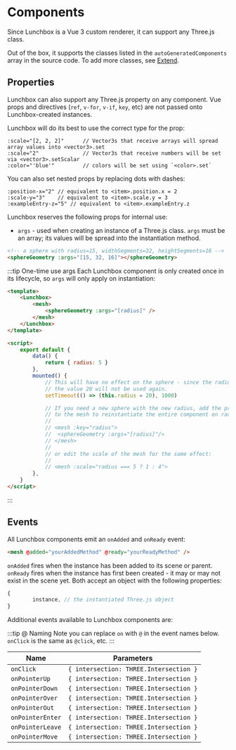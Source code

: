 # Components

Since Lunchbox is a Vue 3 custom renderer, it can support any Three.js class.

Out of the box, it supports the classes listed in the `autoGeneratedComponents` array in the source code. To add more classes, see [Extend](/components/extend/).

## Properties

Lunchbox can also support any Three.js property on any component. Vue props and directives (`ref`, `v-for`, `v-if`, `key`, etc) are not passed onto Lunchbox-created instances.

Lunchbox will do its best to use the correct type for the prop:

```
:scale="[2, 2, 2]"      // Vector3s that receive arrays will spread array values into <vector3>.set
:scale="2"              // Vector3s that receive numbers will be set via <vector3>.setScalar
:color="'blue'"         // colors will be set using `<color>.set`
```

You can also set nested props by replacing dots with dashes:

```
:position-x="2" // equivalent to <item>.position.x = 2
:scale-y="3"    // equivalent to <item>.scale.y = 3
:exampleEntry-z="5" // equivalent to <item>.exampleEntry.z
```

Lunchbox reserves the following props for internal use:

-   `args` - used when creating an instance of a Three.js class. `args` must be an array; its values will be spread into the instantiation method.

```html
<!-- a sphere with radius=15, widthSegments=32, heightSegments=16 -->
<sphereGeometry :args="[15, 32, 16]"></sphereGeometry>
```

:::tip One-time use args
Each Lunchbox component is only created once in its lifecycle, so `args` will only apply on instantiation:

```html
<template>
    <Lunchbox>
        <mesh>
            <sphereGeometry :args="[radius]" />
        </mesh>
    </Lunchbox>
</template>

<script>
    export default {
        data() {
            return { radius: 5 }
        },
        mounted() {
            // This will have no effect on the sphere - since the radius is 5 at instantiation,
            // the value 20 will not be used again.
            setTimeout(() => (this.radius = 20), 1000)

            // If you need a new sphere with the new radius, add the prop `:key="radius"`
            // to the mesh to reinstantiate the entire component on radius change:
            //
            // <mesh :key="radius">
            //  <sphereGeometry :args="[radius]"/>
            // </mesh>
            //
            // or edit the scale of the mesh for the same effect:
            //
            // <mesh :scale="radius === 5 ? 1 : 4">
        },
    }
</script>
```

:::

## Events

All Lunchbox components emit an `onAdded` and `onReady` event:

```html
<mesh @added="yourAddedMethod" @ready="yourReadyMethod" />
```

`onAdded` fires when the instance has been added to its scene or parent. `onReady` fires when the instance has first been created - it may or may not exist in the scene yet. Both accept an object with the following properties:

```js
{
        instance, // the instantiated Three.js object
}
```

Additional events available to Lunchbox components are:

:::tip @ Naming
Note you can replace `on` with `@` in the event names below. `onClick` is the same as `@click`, etc.
:::

| Name             | Parameters                             |
| ---------------- | -------------------------------------- |
| `onClick`        | `{ intersection: THREE.Intersection }` |
| `onPointerUp`    | `{ intersection: THREE.Intersection }` |
| `onPointerDown`  | `{ intersection: THREE.Intersection }` |
| `onPointerOver`  | `{ intersection: THREE.Intersection }` |
| `onPointerOut`   | `{ intersection: THREE.Intersection }` |
| `onPointerEnter` | `{ intersection: THREE.Intersection }` |
| `onPointerLeave` | `{ intersection: THREE.Intersection }` |
| `onPointerMove`  | `{ intersection: THREE.Intersection }` |
